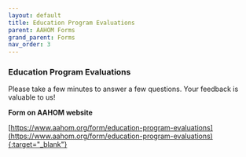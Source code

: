 ```yaml
---
layout: default
title: Education Program Evaluations
parent: AAHOM Forms
grand_parent: Forms
nav_order: 3
---
```


### Education Program Evaluations


Please take a few minutes to answer a few questions.  Your feedback is valuable to us!

**Form on AAHOM website**

[https://www.aahom.org/form/education-program-evaluations](https://www.aahom.org/form/education-program-evaluations){:target="_blank"}
